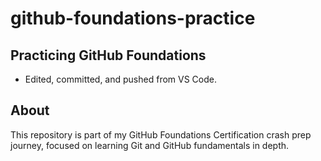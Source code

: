 # github-foundations-practice

## Practicing GitHub Foundations
- Edited, committed, and pushed from VS Code.
## About
This repository is part of my GitHub Foundations Certification crash prep journey, focused on learning Git and GitHub fundamentals in depth.
